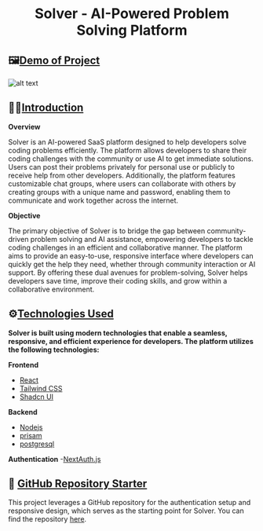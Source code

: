 <h1 align="center">Solver - AI-Powered Problem Solving Platform</h1>

## 🖼️<a href="demo-project-img">Demo of Project</a>

![alt text]([https://github.com/ManishZ007/easy-authentication-prisma-postgres/blob/main/demo/Screenshot%202024-09-06%20011459.png](https://github.com/ManishZ007/solver-saas-application/blob/main/client/assets/useAI.png))

## 🙋‍♂️<a href="introduction">Introduction</a>


**Overview**

Solver is an AI-powered SaaS platform designed to help developers solve coding problems efficiently. The platform allows developers to share their coding challenges with the community or use AI to get immediate solutions. Users can post their problems privately for personal use or publicly to receive help from other developers. Additionally, the platform features customizable chat groups, where users can collaborate with others by creating groups with a unique name and password, enabling them to communicate and work together across the internet.


**Objective**

The primary objective of Solver is to bridge the gap between community-driven problem solving and AI assistance, empowering developers to tackle coding challenges in an efficient and collaborative manner. The platform aims to provide an easy-to-use, responsive interface where developers can quickly get the help they need, whether through community interaction or AI support. By offering these dual avenues for problem-solving, Solver helps developers save time, improve their coding skills, and grow within a collaborative environment.

## ⚙️<a href="techologies-used">Technologies Used</a>

**Solver is built using modern technologies that enable a seamless, responsive, and efficient experience for developers. The platform utilizes the following technologies:**

**Frontend**

- [React](https://react.dev/) 
- [Tailwind CSS](https://tailwindcss.com/) 
- [Shadcn UI](https://ui.shadcn.com/)

**Backend**
- [Nodejs](https://nodejs.org/en) 
- [prisam](https://www.prisma.io/) 
- [postgresql](https://www.postgresql.org/)

**Authentication**
-[NextAuth.js](https://next-auth.js.org/)

##  🤩 <a href="gitHub-repository-starter">GitHub Repository Starter</a>
This project leverages a GitHub repository for the authentication setup and responsive design, which serves as the starting point for Solver. You can find the repository [here](https://github.com/ManishZ007/easy-authentication-prisma-postgres).








